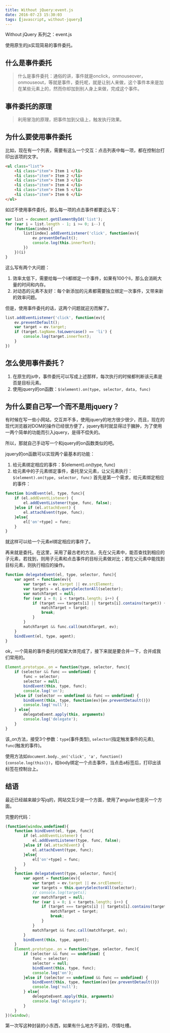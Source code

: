 ```yaml
---
title: Without jQuery:event.js
date: 2016-07-23 15:30:03
tags: [javascript, without-jquery]
---
```

Without jQuery 系列之：event.js

使用原生的js实现简易的事件委托。
<!-- more -->

##  什么是事件委托

>什么是事件委托：通俗的讲，事件就是onclick，onmouseover，onmouseout，等就是事件，委托呢，就是让别人来做，这个事件本来是加在某些元素上的，然而你却加到别人身上来做，完成这个事件。

##  事件委托的原理

>利用冒泡的原理，把事件加到父级上，触发执行效果。

##  为什么要使用事件委托

比如，现在有一个列表，需要有这么一个交互：点击列表中每一项，都在控制台打印出该项的文字。

```html
<ul class="list">
    <li class="item"> Item 1 </li>
    <li class="item"> Item 2 </li>
    <li class="item"> Item 3 </li>
    <li class="item"> Item 4 </li>
    <li class="item"> Item 5 </li>
    <li class="item"> Item 6 </li>
</ul>
```
如过不使用事件委托，那么每一项的点击事件都要这么写：
```javascript
var list = document.getElementById('list');
for (var i = list.length - 1; i >= 0; i--) {
    (function(index){
        list[index].addEventListener('click', function(ev){
            ev.preventDefault();
            console.log(this.innerText);
        })
    })(i)
}
```

这么写有两个大问题：

1.  效率太低下，需要给每一个li都绑定一个事件，如果有100个li，那么会消耗大量的时间和内存。
2.  对动态的元素不友好：每个新添加的元素都需要独立绑定一次事件，又带来新的效率问题。

但是，使用事件委托的话，这两个问题就迎刃而解了。
```javascript
list.addEventListener('click', function(ev){
    ev.preventDefault();
    var target = ev.target;
    if (target.tagName.toLowercase() == 'li') {
        console.log(target.innerText);
    }
})
```

##  怎么使用事件委托？

1.  在原生的js中，事件委托可以写成上述那样，每次执行的时候都判断该元素是否是目标元素。
2.  使用jquery的on函数：`$(element).on(type, selector, data, func)`

##  为什么要自己写一个而不是用jquery？

有时候在写一些小网站，交互并不多，使用jquery的地方很少很少，而且，现在的现代浏览器对DOM的操作已经很方便了，jquery有时就显得过于臃肿，为了使用一两个简单的功能而引入jquery，是得不偿失的。

所以，那就自己手动写一个和jquery的on函数类似的吧。

jquery的on函数可以实现两个最基本的功能：

1.  给元素绑定相应的事件：$(element).on(type, func)
2.  给元素中的子元素绑定事件，委托至父元素，让父元素执行：`$(element).on(type, selector, func)`
首先是第一个需求，给元素绑定相应的事件：

```javascript
function bindEvent(el, type, func){
    if (el.addEventListener) {
        el.addEventListener(type, func, false);
    }else if (el.attachEvent) {
        el.attachEvent(type, func);
    }else{
        el['on'+type] = func;
    }
}
```
就这样可以给一个元素el绑定相应的事件了。

再来就是委托。在这里，采用了最古老的方法，先在父元素中，能否查找到相应的子元素，若找到，则用子元素和点击事件的目标元素做对比；若在父元素中能找到目标元素，则执行相应的操作。

```javascript
function delegateEvent(el, type, selector, func){
    var agent = function(ev){
        var target = ev.target || ev.srcElement;
        var targets = el.querySelectorAll(selector);
        var matchTarget = null;
        for (var i = 0; i < targets.length; i++) {
            if (target === targets[i] || targets[i].contains(target)) {
                matchTarget = target;
                break;
            }
        }
        matchTarget && func.call(matchTarget, ev);
    }
    bindEvent(el, type, agent);
}
```
ok，一个简易的事件委托的框架大体完成了，接下来就是要合并一下，合并成我们常用的。

```javascript
Element.prototype._on = function(type, selector, func){
    if (selector && func == undefined) {
        func = selector;
        selector = null;
        bindEvent(this, type, func);
        console.log('on');
    }else if (selector == undefined && func == undefined) {
        bindEvent(this, type, function(ev){ev.preventDetault()})
        console.log('null');
    } else{
        delegateEvent.apply(this, arguments)
        console.log('delegate');
    }
}
```

该_on方法，接受3个参数：`type`(事件类型), `selector`(指定触发事件的元素), `func`(触发的事件)。

使用方法如`document.body._on('click', 'a', function(){console.log(this)})`，给body绑定一个点击事件，当点击a标签后，打印出该标签在控制台上。

##  结语

最近已经越来越少写jq的，网站交互少是一个方面，使用了angular也是另一个方面。

完整的代码：
```javascript
(function(window,undefined){
    function bindEvent(el, type, func){
        if (el.addEventListener) {
            el.addEventListener(type, func, false);
        }else if (el.attachEvent) {
            el.attachEvent(type, func);
        }else{
            el['on'+type] = func;
        }
    }
    function delegateEvent(type, selector, func){
        var agent = function(ev){
            var target = ev.target || ev.srcElement;
            var targets = this.querySelectorAll(selector);
            // console.log(targets);
            var matchTarget = null;
            for (var i = 0; i < targets.length; i++) {
                if (target === targets[i] || targets[i].contains(target)) {
                    matchTarget = target;
                    break;
                }
            }
            matchTarget && func.call(matchTarget, ev);
        }
        bindEvent(this, type, agent);
    }
    Element.prototype._on = function(type, selector, func){
        if (selector && func == undefined) {
            func = selector;
            selector = null;
            bindEvent(this, type, func);
            console.log('on');
        }else if (selector == undefined && func == undefined) {
            bindEvent(this, type, function(ev){ev.preventDetault()})
            console.log('null');
        } else{
            delegateEvent.apply(this, arguments)
            console.log('delegate');
        }
    }
})(window);
```
第一次写这种封装的小东西，如果有什么地方不妥的，尽情吐槽。
